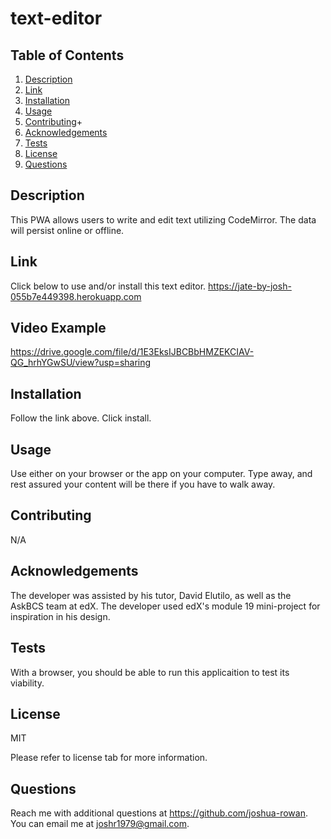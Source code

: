 # text-editor


## Table of Contents
1. [Description](#Description)
2. [Link](#Link)
3. [Installation](#Installation)
4. [Usage](#Usage)
5. [Contributing](#Contributing)+
6. [Acknowledgements](#Acknowledgements)
7. [Tests](#Tests)
8. [License](#License)
9. [Questions](#Questions)

## Description

This PWA allows users to write and edit text utilizing CodeMirror. The data will persist online or offline.

## Link
Click below to use and/or install this text editor.
https://jate-by-josh-055b7e449398.herokuapp.com

## Video Example
https://drive.google.com/file/d/1E3EksIJBCBbHMZEKCIAV-QG_hrhYGwSU/view?usp=sharing  

## Installation

Follow the link above. Click install.

## Usage

Use either on your browser or the app on your computer. Type away, and rest assured your content will be there if you have to walk away.

## Contributing

N/A


## Acknowledgements

The developer was assisted by his tutor, David Elutilo, as well as the AskBCS team at edX. The developer used edX's module 19 mini-project for inspiration in his design.

## Tests

With a browser, you should be able to run this applicaition to test its viability.

## License
MIT

Please refer to license tab for more information.

## Questions

Reach me with additional questions at <https://github.com/joshua-rowan>. 
You can email me at <joshr1979@gmail.com>.
